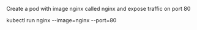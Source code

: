 Create a pod with image nginx called nginx and expose traffic on port 80

kubectl run nginx --image=nginx --port=80

